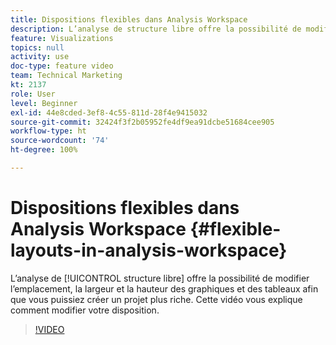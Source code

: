 ```yaml
---
title: Dispositions flexibles dans Analysis Workspace
description: L’analyse de structure libre offre la possibilité de modifier l’emplacement, la largeur et la hauteur des graphiques et des tableaux afin que vous puissiez créer un projet plus riche. Cette vidéo vous explique comment modifier votre disposition.
feature: Visualizations
topics: null
activity: use
doc-type: feature video
team: Technical Marketing
kt: 2137
role: User
level: Beginner
exl-id: 44e8cded-3ef8-4c55-811d-28f4e9415032
source-git-commit: 32424f3f2b05952fe4df9ea91dcbe51684cee905
workflow-type: ht
source-wordcount: '74'
ht-degree: 100%

---
```


# Dispositions flexibles dans Analysis Workspace {#flexible-layouts-in-analysis-workspace}

L’analyse de [!UICONTROL structure libre] offre la possibilité de modifier l’emplacement, la largeur et la hauteur des graphiques et des tableaux afin que vous puissiez créer un projet plus riche. Cette vidéo vous explique comment modifier votre disposition.

>[!VIDEO](https://video.tv.adobe.com/v/24706/?quality=12)
